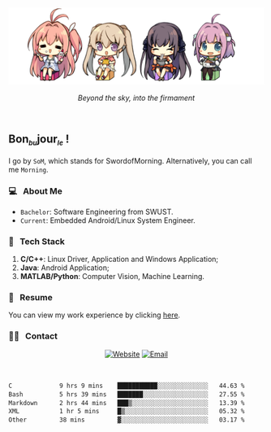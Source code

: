 <img src="./pic/Aokana.png">
<p align="center"><em>Beyond the sky, into the firmament</em></p>

<br/>

## Bon<sub><em><font size=2>bu</font></em></sub>jour<sub><em><font size=2>le</font></em></sub> !

I go by `SoM`, which stands for SwordofMorning. Alternatively, you can call me `Morning`.

### 💻 &nbsp; About Me

- `Bachelor`: Software Engineering from SWUST.
- `Current`: Embedded Android/Linux System Engineer.

### 🔧 &nbsp; Tech Stack

1. **C/C++**: Linux Driver, Application and Windows Application;
2. **Java**: Android Application;
3. **MATLAB/Python**: Computer Vision, Machine Learning.

### 📝 &nbsp; Resume

You can view my work experience by clicking <a href="https://swordofmorning.com/index.php/contact/">here</a>.

### 🤝🏻 &nbsp; Contact

<p align="center">
<a href="https://swordofmorning.com/"><img alt="Website" src="https://img.shields.io/badge/Website-swordofmorning.com-blue?style=flat-square&logo=google-chrome"></a>
<a href="mailto:master@xiaojintao.email
"><img alt="Email" src="https://img.shields.io/badge/Email-master@xiaojintao.email-blue?style=flat-square&logo=gmail"></a>
</p>

<br/>

<!--START_SECTION:waka-->

```txt
C             9 hrs 9 mins    ███████████░░░░░░░░░░░░░░   44.63 %
Bash          5 hrs 39 mins   ███████░░░░░░░░░░░░░░░░░░   27.55 %
Markdown      2 hrs 44 mins   ███▒░░░░░░░░░░░░░░░░░░░░░   13.39 %
XML           1 hr 5 mins     █▒░░░░░░░░░░░░░░░░░░░░░░░   05.32 %
Other         38 mins         ▓░░░░░░░░░░░░░░░░░░░░░░░░   03.17 %
```

<!--END_SECTION:waka-->
